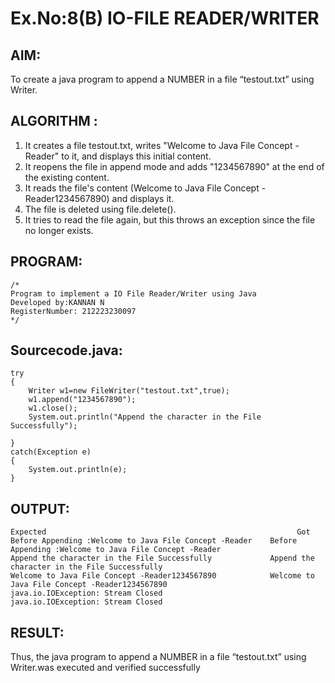 # Ex.No:8(B) IO-FILE READER/WRITER
## AIM:
To create a java program to append a NUMBER in a file “testout.txt” using Writer.


## ALGORITHM :
1.	It creates a file testout.txt, writes "Welcome to Java File Concept -Reader" to it, and displays this initial content.
2.	It reopens the file in append mode and adds "1234567890" at the end of the existing content.
3.	It reads the file's content (Welcome to Java File Concept -Reader1234567890) and displays it.
4.	The file is deleted using file.delete().
5.	It tries to read the file again, but this throws an exception since the file no longer exists.




## PROGRAM:
 ```
/*
Program to implement a IO File Reader/Writer using Java
Developed by:KANNAN N
RegisterNumber: 212223230097 
*/
```

## Sourcecode.java:

```
try
{
    Writer w1=new FileWriter("testout.txt",true);
    w1.append("1234567890");
    w1.close();
    System.out.println("Append the character in the File Successfully");

}
catch(Exception e)
{
    System.out.println(e);
}
```

## OUTPUT:
```
Expected                                                    	Got
Before Appending :Welcome to Java File Concept -Reader    Before Appending :Welcome to Java File Concept -Reader
Append the character in the File Successfully             Append the character in the File Successfully
Welcome to Java File Concept -Reader1234567890            Welcome to Java File Concept -Reader1234567890
java.io.IOException: Stream Closed                        java.io.IOException: Stream Closed
```

## RESULT:
Thus, the java program to append a NUMBER in a file “testout.txt” using Writer.was executed and verified successfully



